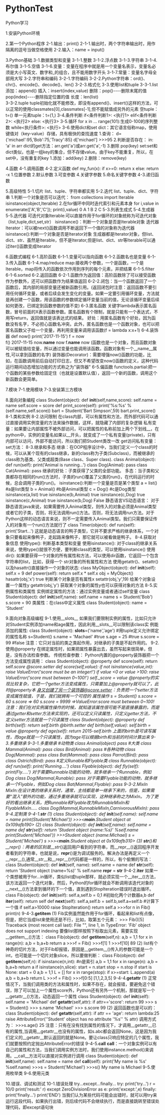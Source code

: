 # PythonTest
Python学习


1.安装Python环境

2.第一个Python程序
	2-1.输出：print()
		2-1-1.输出时，两个字符串输出时，用作隔离的逗号当做空格使用
	2-2.输入：name = input()

3.Python基础
	3-1.数据类型和变量
		3-1-1.整数
		3-1-2.浮点数
		3-1-3.字符串
		3-1-4.布尔值 
		3-1-5.空值
		3-1-6.变量：变量在程序中就是用一个变量名表示，变量名必须是大小写英文、数字和_的组合，且不能用数字开头
		3-1-7.常量：变量名字母全部用大写
	3-2.字符串和编码
		3-2-1.字符编码
		3-2-2.Python字符串：ord()、chr()、encode()、decode()、len()
		3-2-3.格式化
	3-3.使用list和tuple
		3-3-1.list
			添加：append()
			插入：insert(index,value)
			删除：pop()----删除末尾的值   pop(index)----删除指定位置的值
			长度：len(list)	
		3-3-2.tuple
			tuple初始化就不能修改，即没有append()、insert()这样的方法，可以正常的使用classmates[0],classmates[-1],但不能赋值成另外的元素
			空tuple：t=()
			单一元素tuple：t=(1,)
	3-4.条件判断
		if<条件判断1>:
			<执行1>
		elif<条件判断2>:
			<执行2>
		else:
			<执行3>
	3-5.循环
		for x in ...
		range(101):生成0-100的序列整数
		while<执行条件>:
			<执行>
	3-6.使用dict和set
		dict：其它语言俗称map，使用键值对（key-value）存储，具有极快的查找速度
			1.查询：
				d={'michael':95,'Bob':75,'Tracy':85}
				d['michael']
				>>>95
			2.判断是否存在：
				in: 'a' in arr
				dict的get方法：arr.get('a')或arr.get('a',-1)
			3.删除
				pop(key)
		set:set和dict类似，也是一组key的集合，但不存储value。由于key不能重复，所以，在set中，没有重复的key
			1.添加：add(key)
			2.删除：remove(key)

4.函数
	4-1.调用函数
	4-2.定义函数
		def my_fun(x):
			if x>=0:
				return x
			else:
				return -x
		1.位置参数
		2.默认参数
		3.可变参数
		4.关键字参数
		5.命名关键字参数
	4-3.递归函数

5.高级特性
	5-1.切片
		list、tuple、字符串都实用
	5-2.迭代
		list、tuple、dict、字符串
		1.判断一个对象是否可以迭代：
			from collections import Iterable
			isinstance(object,Iterable)
		2.在for循环中同时迭代索引和元素本身
			for i,value in enumerate(['A','B','C']);
			print(i,value)
			0 A
			1 B
			2 C
	5-3.列表生成式
	5-4.生成器
	5-5.迭代器
		可迭代对象Iterable:可以直接作用于for循环的对象统称为可迭代对象（list,tuple,dict,set,str）
		isinstance()：判断一个对象是否是Iterable对象
		迭代器Iterator：可以被next()函数调用不断返回下一个值的对象称为迭代器
		isinstance():判断一个对象是否是Iterator对象
		生成器都是Iterator对象，但list、dict、str、虽然是Iterable，但不是Iterator,但是list、dict、str等Iterable可以通过iter()函数变成Iterator

6.函数式编程
	6-1.高阶函数
		6-1-1.变量可以指向函数
		6-1-2.函数名也是变量
		6-1-3.传入函数
		6-1-4.map/reduce
			map:接收两个参数，一个是函数，一个是Iterable，map将传入的函数依次作用到序列的每个元素，并把结果
		6-1-5.filter
		6-1-6.sorted
	6-2.返回函数
		6-2-1.函数作为返回值：高阶函数除了可以接受函数作为参数外，还可以把函数作为结果值返回
		6-2-2.闭包：当一个函数返回了一个函数后，其内部的局部变量还被新函数引用。(返回闭包时注意：返回函数不要引用任何循环变量，或者后续会发生变化的变量。如果一定要引用循环变量，方法就是再创建一个函数，用该函数的参数绑定循环变量当前的值，无论该循环变量后续如何更改，已绑定到函数参数的值不变)
	6-3.匿名函数
		关键字lambda表示匿名函数，冒号前面的X表示函数参数。匿名函数有个限制，就是只能有一个表达式，不用写return，返回值就是该表达式的结果。
		好处：用匿名函数有个好处，因为函数没有名字，不必担心函数名冲突。此外，匿名函数也是一个函数对象，也可以把匿名函数父子给一个变量，再利用变量来调用该函数(f = lambda x:x+1)
	6-4.装饰器
		def now()
			print('2017-11-15')
		f = now   
		f()
		2017-11-15
		now.__name__
		now
		f.__name__
		now
		(函数也是一个对象，而且函数对象可以被赋值给变量，所以通过变量也能调用该函数。函数对象有一个__name__属性,可以拿到函数的名字)
		装饰器(Decorator)：需要增强now()函数的功能，比如，在函数调用前后自动打印日志，但又不希望改变now()函数的定义，这种代码运行期间动态增加功能的方式称之为"装饰器"
	6-5.偏函数
		functools.partial:把一个函数的某些参数给固定住（也就是设置默认值），返回一个新的函数，调用这个新函数会更简单。

7.模块
	7-1.使用模块
	7-3.安装第三方模块

8.面向对象编程
	class Student(object):
		def __init__(self,name,score):
			self.name = name
			self.score = score
		def print_score(self):
			print('%s:%s' %(self.name,self.score))
	bart = Student('Bart Simpson',59)
	bart.print_score()
	8-1.类和实例
	8-2.访问限制
		在class内部，可以有属性和方法，而外部代码可以通过直接调用实例变量的方法来操作数据，这样，就隐藏了内部的复杂逻辑
		私有变量：如果要让内部属性不被外部访问，可以把属性的名称前加上两个下划线__，在python中，实例的变量名如果以__开头，就变成了一个私有变量(private)，只有内部可以访问，外部不能访问，所以我们把Student类改一改
		<!-- class Student(object):
			def __init__(self,name,score):
				self.__name = name
				self.__score = score
			def print_score(self):
				print('%s:%s' %(self.__name,self.__score)) -->
		get访问私有变量：
			<!-- class Student(object):
				...
				def get_name(self):
					return self.__name -->
		set方法：
	8-3.继承和多态
		继承：在OOP程序设计中，当我们定义一个class的时候，可以从某个现有的class继承，新的class称为子类(Subclass)，而被继承的class称为基类、父类或超类(Base class、Super class).
		class Animal(object):
			def run(self):
				print('Animal is running...')
		class Dog(Animal):
			pass
		class Cat(Animal):
			pass
		继承的好处：子类获得了父类的全部功能。
		多态：当子类和父类都存在相同的run()方法时，子类的run()覆盖了父类的run()，在代码运行的时候，总会调用子类的run()。
		isinstance():判断一个变量是否是某个类型
			a = list() #a是list类型
			b = Animal() #b是Animal类型
			c = Dog() #c是Dog类型
			isinstance(a,list)    true
			isinstance(b,Animal)  true
			isinstance(c,Dog)     true
			isinstance(c,Animal)  true
			isinstance(b,Dog)     False
		静态语言VS动态语言：
			对于静态语言java来说，如果需要传入Animal类型，则传入的对象必须是Animal类型或者它的子类，否则，将无法调用run()方法。否则，将无法调用run方法。对于Python这样的动态语言来说，则不一定需要传入Animal类型。我们只需要保证传入的对象有一个run()方法就行了
			class Timer(object):
				def run(self):
					print('Start...')
			这就是动态语言的鸭子类型，它并不要求严格的继承体系，一个对象只要看起来像鸭子，走起路来像鸭子，那它就可以被看做是鸭子。
	8-4.获取对象信息
		使用type():
			判断基本类型和变量
		使用isinstance():
			对于class的继承关系来说，使用type()就很不方便，要判断class的类型，可以使用isinstance()
		使用dir():
			如果要获得一个对象的所有属性和方法，可以使用dir函数，它返回一个包含字符串的list，比如，获得一个               str对象的所有属性和方法
		使用getattr()、setattr()以及hasattr()直接操作一个对象的状态:
			class MyObject(object):
				def __init__(self):
					self.x = 9
				def power(self):
					return self.x * self.x
				obj = MyObject()
			hasattr(obj,'x')  true  判断某个对象是否有属性x
			setattr(obj,'y',19)  给某个对象设置一个属性y
			getattr(obj,'y') 获取某个对象的属性y也可以获得对象的方法
	8-5.实例属性和类属性
		实例绑定属性的方法：通过实例变量或者通过self变量
			class Student(object):
				def __init__(self,name):
					self.name = name
			s = Student('Bob')
			s.score = 90
		类属性：在class中定义属性
			class Student(object):
				name = 'Student'

9.面向对象高级编程
	9-1.使用__slots__
		如果我们要限制实例的属性，比如只允许对Student实例添加name和age属性，因此利用__slots__可以限制该class实
		例能添加的属性:
		class Student(object):
			__slots__=('name','age') #用tuple定义允许绑定的属性名称
		s=Student()
		s.name = 'Machael' #true
		s.age  = 25 #true
		s.score = 99 #false
		注意：它只对当前的类之类起作用，对继承的子类是不起作用的。
	9-2.使用@property
		在绑定属性时，如果把属性暴露出去，虽然写起来很简单，但是，没有办法检查参数。
		传统检查参数：
			<!-- class Student(object):
				def get_score(self):
					return self.__score
				def set_score(self,value):
					if not isinstance(value,int):
						raise ValueError('score must be an integer!')
					if value<0 or value>100
						reise ValueError('score must between 0~100')
					self._score = value -->
        Python内置的@property装饰器把一个方法变成属性调用：
            class Student(object):
                @property
                def score(self):
                    return self._score
                @score.setter
                def score(self,value):
                    if not isinstance(value,int):
                        raise ValueError('score must be an integer!')
                    if value <0 or value >100:
                        raise ValueError('score must between 0~100!')
                    self._score = value
            @property的实现比较复杂，它把一个getter方法变成属性，只需要加上@property就可以了，此时@property本              身又创建了另一个装饰器@score.setter：负责把一个setter方法变成属性赋值，于是，我们就拥有一个可控的             属性操作
                s = Student()
                s.score = 60  s.score => 60
                s.score = 9999 =>ValueError:score must between 0~100!
             注意：我们在对实例属性操作的时候，就知道该属性很可能不是直接暴露的，而是通过getter和setter方法来实现的，还可以定义只读属性，只定义getter方法，不定义setter方法就是一个只读属性
             class Student(object):
                @property
                def birth(self):
                    return self._birth
                @birth.setter
                def birth(self,value):
                    self._birth = value
                @property
                def age(self):
                    return 2015-self._birth
	         上面的birth是可读写属性，而age就是一个只读属性，因为age可以根据birth和当前的时间计算出来
	9-3.多重继承
	    9-3-1.多重继承
	        #动物类
	        class Animal(object)
	            pass
	        #大类
	        class Mammal(Animal):
	            pass
	        class Bird(Animal):
	            pass
	        #各种动物
	        class Dog(Mammal):
	            pass
	        class Bat(Mammal):
	            pass
	        class Parrot(Bird):
	            pass
	        class Ostrich(Bird):
	            pass
            #定义Runable和Flyable类
            class Runnable(object):
                def run(self):
                    print('Running....')
            class Flyable(object):
                def fly(self):
                    print(Fly.....')
            对于需要Runnable功能的动物，就多继承一个Runnable，例如Dog
            class Dog(Mammal,Runable):
                pass
            对于需要Flyable功能的动物，就多继承一个Flyable，例如Dog
            class Bat(Mammal,Flyable):
                pass
        9-3-2.MixIn
            MixIn:在设计类的继承关系时，通常，主线都是单一继承下来的，但是，如果需要“混入”额外的功能，通过多重继承就可以实现，这种继承称之为MixIn。
            为了更好的看出继承关系，把Runnable和Flyable改为RunnableMixIn和FlyableMixIn.....
            class Dog(Mammal,RunnableMixIn,CarnivorousMixIn):
                pass
    9-4.定制类
        9-4-1.__str__
            (1)
            class Student(object):
                def __init__(self.name):
                    self.name = name
            print(Student('Michael'))
            >>><__main__.Student object at 0x109afb190>
            (2)
            class Student(object):
                def __init__(self,name):
                    self.name = name
                def __str__(self):
                    return 'Student object (name:%s)' %self.name
            print(Student('Michael'))
            >>>Student object (name:Michael)
            s = Student('Michael')
            s
            >>><__main__.Student object at 0x109afb310>
            (3)
            __str__()和__repr__()：两者的区别是__str__()返回用户看到的字符串，而__repr__()返回程序开发者看到的字符串，也就是说，__repr__()是为调试服务的。解决办法是再定义一个__repr__(),通常__str__和__repr__()代码都是一样的，所以，有个偷懒的写法：
            class Student(object):
                def __init__(self, name):
                    self.name = name
                def __str__(self):
                    return 'Student object (name=%s)' % self.name
                __repr__ = __str__
        9-4-2.__iter__
            如果一个类想被用于for...in循环，类似list或tuple那样，就必须实现一个__iter__()方法，该方法返回一个迭代对象，然后，Python的for循环就会不断调用该迭代对象的__next__()方法拿到循环的下一个值，直到遇到StopIteration错误时退出循环。
            class Fib(object):
            	def __init__(self):
            		self.a,self.b = 0,1 #初始化两个计数器a,b
            	def __iter__(self):
            		return self
            	def __next__(self):
            		self.a,self.b = self.b,self.a+self.b #计算下一个值
            		if self.a>10000
            			raise StopIteration()
            		return self.a 
			>>>for n in Fib()
			print(n)
		9-4-3.__getitem__ 
			(1)
			Fib实例虽然能作用于for循环，看起来和list有点像，但是，把它当成list来使用还是不行，比如，取第五个元素：
				>>> Fib()[5]
				Traceback (most recent call last):
				  File "<stdin>", line 1, in <module>
				TypeError: 'Fib' object does not support indexing
			要像list那样按照下标取出元素，需要实现__getitem__()方法：
				class Fib(object):
					def __getitem__(self,n):
						a,b = 1,1 
						for x in range(n):
							a,b = b,a+b
						return a 
				>>>f = Fib()
				>>>f[1]
				1 
				>>>f[10]
				89
			(2)
			list有个神奇的切片方法，对于Fib却报错，原因是__getitem__()传入的参数可能是一个int，也可能是一个切片对象slice，所以要做判断：
				class Fib(object):
					def __getitem__(self,n):
						if isinstance(n,int): #n是索引
							a,b = 1,1 
							for x in range(n):
								a,b = b,a+b 
							return a 
						if isinstance(n,slice):
							start = n.start 
							stop = n.stop 
							if start is None:
								start = 0 
							a,b = 1,1 
							L = []
							for x in range(stop):
								if x>=start:
									L.append(a)
								a,b = b,a+b 
							return L 
				>>>f = Fib()
				>>>f[0:5]
				[1,1,2,3,5]
		9-4-4.__getattr__ 
			(1)
			正常情况下，当我们调用类的方法和属性时，如果不存在，就会报错，要避免这个错误，除了可以加上一个属性score外，Python还有另外一个机制，那就是写一个__getattr__()方法，动态返回一个属性
			class Student(object):
				def __init__(self):
					self.name = 'Michael'
				def __getattr__(self,attr):
					if attr=='score':
						return 99
			>>> s = Student()
			>>> s.name
			'Michael'
			>>> s.score
			99
			(2)
			返回函数也是可以的：
				class Student(object):
					def __getattr__(self,attr):
						if attr == 'age':
							return lambda:25 
						raise AttributeError('\'Student\' object has no attribute \'%s\'' % attr)
			调用方式为：
				>>>s.age()
				25
			注意：只有在没有找到属性的情况下，才调用__getattr__已有的属性,当调用__getattr__也没有的属性，如s.abc都会返回None，这是因为我们定义的__getattr__默认返回的就是None。要让class只响应特定的几个属性，我们就要按照约定抛出AttributeError的错误
		9-4-5.__call__
			__call__：一个对象实例可以有自己的属性和方法，当我们调用实例方法时，我们使用instance.method()来调用。__call__方法可以直接对实例进行调用
			class Student(object):
				def __init__(self,name):
					self.name = name
				def __call__(self):
					print('My name is %s' %self.name)
			>>>s = Student('Michael')
			>>>s()
			My name is Michael
	9-5.使用枚举类
	9-6.使用元类 

10.错误、调试和测试
	10-1.错误处理 
		try...except...finally...
			try:
				print('try...')
				r = 10/0
				print('result:' r)
			except ZeroDivisionError as e:
				print('except:',e)
			finally:
				print('finally...')
			print('END')
		当我们认为某些代码可能会出错时，就可以用try来运行这段代码，如果执行出错，则后续代码不会继续执行，而是直接跳转至错误处理代码，即except语句块



































